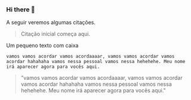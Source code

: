 ### Hi there 👋


A seguir veremos algumas citações.
>Citação inicial começa aqui.

Um pequeno texto com caixa

```vamos vamos acordar vamos acordaaaar, vamos vamos acordar vamos acordar hahahaha vamos nessa pessoal vamos nessa hehehehe. Meu nome irá aparecer agora para vocês aqui.```

>"vamos vamos acordar vamos acordaaaar, vamos vamos acordar vamos acordar hahahaha vamos nessa pessoal vamos nessa hehehehe. Meu nome irá aparecer agora para vocês aqui."
<!--
**dicktrevisan/dicktrevisan** is a ✨ _special_ ✨ repository because its `README.md` (this file) appears on your GitHub profile.

Here are some ideas to get you started:

- 🔭 I’m currently working on ...
- 🌱 I’m currently learning ...
- 👯 I’m looking to collaborate on ...
- 🤔 I’m looking for help with ...
- 💬 Ask me about ...
- 📫 How to reach me: ...
- 😄 Pronouns: ...
- ⚡ Fun fact: ...
git add .
git commit -m "another"
git push

-->
